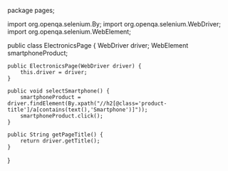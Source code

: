 package pages;

import org.openqa.selenium.By;
import org.openqa.selenium.WebDriver;
import org.openqa.selenium.WebElement;

public class ElectronicsPage {
    WebDriver driver;
    WebElement smartphoneProduct;

    public ElectronicsPage(WebDriver driver) {
        this.driver = driver;
    }

    public void selectSmartphone() {
        smartphoneProduct = driver.findElement(By.xpath("//h2[@class='product-title']/a[contains(text(),'Smartphone')]"));
        smartphoneProduct.click();
    }

    public String getPageTitle() {
        return driver.getTitle();
    }
}

